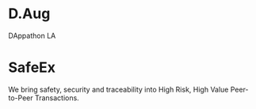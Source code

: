# D.Aug
DAppathon LA

# SafeEx
We bring safety, security and traceability into High Risk, High Value Peer-to-Peer Transactions.

